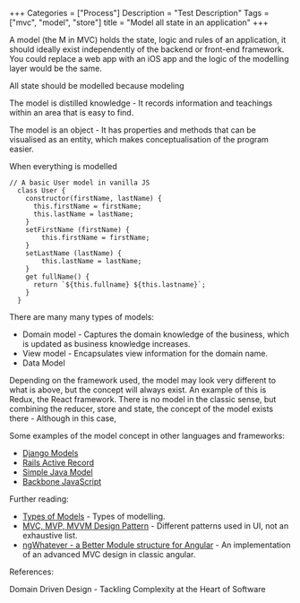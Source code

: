 

+++
Categories = ["Process"]
Description = "Test Description"
Tags = ["mvc", "model", "store"]
title = "Model all state in an application"
+++

A model (the M in MVC) holds the state, logic and rules of an application, it should ideally exist independently of the backend or front-end framework. You could replace a web app with an iOS app and the logic of the modelling layer would be the same.

All state should be modelled because modeling

The model is distilled knowledge - It records information and teachings within an area that is easy to find.

The model is an object - It has properties and methods that can be visualised as an entity, which makes conceptualisation of the program easier.

When everything is modelled


```
// A basic User model in vanilla JS
  class User {
    constructor(firstName, lastName) {
      this.firstName = firstName;
      this.lastName = lastName;
    }
    setFirstName (firstName) {
        this.firstName = firstName;
    }
    setLastName (lastName) {
        this.lastName = lastName;
    }
    get fullName() {
      return `${this.fullname} ${this.lastname}`;
    }
  }
```


There are many many types of models:

* Domain model - Captures the domain knowledge of the business, which is updated as business knowledge increases.
* View model - Encapsulates view information for the domain name.
* Data Model

Depending on the framework used, the model may look very different to what is above, but the concept will always exist. An example of this is Redux, the React framework. There is no model in the classic sense, but combining the reducer, store and state, the concept of the model exists there - Although in this case,

Some examples of the model concept in other languages and frameworks:

<ul>
<li><a href="https://docs.djangoproject.com/en/2.1/topics/db/models/" title="python models">Django Models</a></li>
<li><a href="https://guides.rubyonrails.org/active_record_basics.html" title="rails active record models">Rails Active Record</a></li>
<li><a href="http://www.javapractices.com/topic/TopicAction.do?Id=187" title="Java Model">Simple Java Model</a></li>
<li><a href="http://backbonejs.org/#Model" title="Backbone models">Backbone JavaScript</a></li>
</ul>

Further reading:

* [Types of Models](https://deviq.com/kinds-of-models/) - Types of modelling.
* [MVC, MVP, MVVM  Design Pattern](https://medium.com/@ankit.sinhal/mvc-mvp-and-mvvm-design-pattern-6e169567bbad) - Different patterns used in UI, not an exhaustive list.
* [ngWhatever - a Better Module structure for Angular](/a-better-module-structure-for-angular/) - An implementation of an advanced MVC design in classic angular.


References:

Domain Driven Design - Tackling Complexity at the Heart of Software
